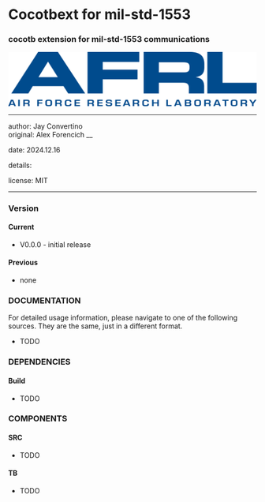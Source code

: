# Cocotbext for mil-std-1553
### cocotb extension for mil-std-1553 communications


![image](img/AFRL.png)


---

   author: Jay Convertino   
   original: Alex Forencich __
   
   date: 2024.12.16
   
   details:
   
   license: MIT   
   
---

### Version
#### Current
  - V0.0.0 - initial release

#### Previous
  - none

### DOCUMENTATION
  For detailed usage information, please navigate to one of the following sources. They are the same, just in a different format.

  - TODO

### DEPENDENCIES
#### Build
  - TODO

### COMPONENTS
#### SRC

* TODO
  
#### TB

* TODO

